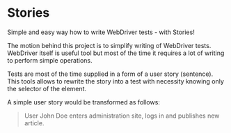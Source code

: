 Stories
=======

Simple and easy way how to write WebDriver tests - with Stories!

The motion behind this project is to simplify writing of WebDriver tests. WebDriver itself is useful tool but most of the time it requires a lot of writing to perform simple operations.

Tests are most of the time supplied in a form of a user story (sentence). This tools allows to rewrite the story into a test with necessity knowing only the selector of the element.

A simple user story would be transformed as follows:

> User John Doe enters administration site, logs in and publishes new article.
